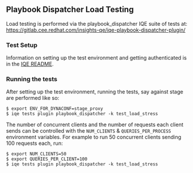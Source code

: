 ## Playbook Dispatcher Load Testing

Load testing is performed via the playbook_dispatcher IQE suite of tests at: https://gitlab.cee.redhat.com/insights-qe/iqe-playbook-dispatcher-plugin/

### Test Setup

Information on setting up the test environment and getting authenticated is in the [IQE README](https://gitlab.cee.redhat.com/insights-qe/iqe-playbook-dispatcher-plugin/-/blob/main/README.md).

### Running the tests

After setting up the test environment, running the tests, say against stage are performed like so:

    $ export ENV_FOR_DYNACONF=stage_proxy
    $ iqe tests plugin playbook_dispatcher -k test_load_stress

The number of concurrent clients and the number of requests each client sends can be controlled with the `NUM_CLIENTS` & `QUERIES_PER_PROCESS` environment variables.  For example to run 50 concurrent clients sending 100 requests each, run:

    $ export NUM_CLIENTS=50
    $ export QUERIES_PER_CLIENT=100
    $ iqe tests plugin playbook_dispatcher -k test_load_stress


